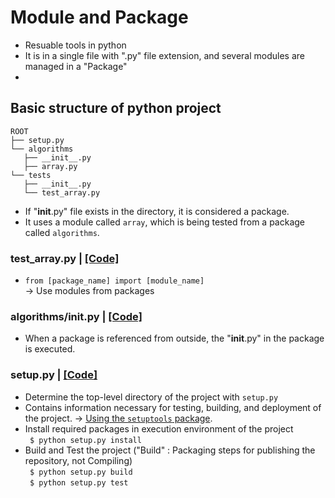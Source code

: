 # Module and Package
- Resuable tools in python
- It is in a single file with ".py" file extension, and several modules are managed in a "Package"
- 
## Basic structure of python project
```
ROOT
├── setup.py
└── algorithms
   ├── __init__.py
   ├── array.py
└── tests   
   ├── __init__.py
   └── test_array.py
```
- If "__init__.py" file exists in the directory, it is considered a package.
- It uses a module called ```array```, which is being tested from a package called ```algorithms```.

### test_array.py | [[Code]]()
- ```from [package_name] import [module_name]```  
-> Use modules from packages


### algorithms/__init__.py | [[Code]]()
- When a package is referenced from outside, the "__init__.py" in the package is executed.

### setup.py | [[Code]]()
- Determine the top-level directory of the project with ```setup.py```
- Contains information necessary for testing, building, and deployment of the project.
-> [Using the ```setuptools``` package](https://packaging.python.org/tutorials/packaging-projects/#setup-args).
- Install required packages in execution environment of the project  
``` $ python setup.py install```
- Build and Test the project ("Build" : Packaging steps for publishing the repository, not Compiling)  
``` $ python setup.py build```  
``` $ python setup.py test```


